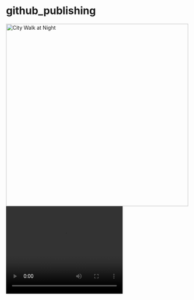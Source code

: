# github_publishing


<img src="https://github.com/Shadow-of-Eclipse/github_publishing/assets/74702937/82bfeb5a-789a-4e7d-854f-641f248ab730" alt="City Walk at Night" style="width: 500px;">




<video width="320" height="240" controls>
  <source src="[movie.mp4](https://github.com/Shadow-of-Eclipse/github_publishing/assets/74702937/0b1094e8-a13a-48ca-a84a-3a3a0818a8cf)" type="video/mp4">
  Your browser does not support the video tag.
</video>

